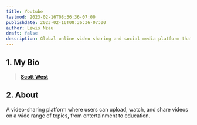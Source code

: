 ```yaml
---
title: Youtube
lastmod: 2023-02-16T08:36:36-07:00
publishdate: 2023-02-16T08:36:36-07:00
author: Lewis Nzau
draft: false
description: Global online video sharing and social media platform that give everyone a voice and show them the world.
---
```


## 1. My Bio

> [**Scott West**](https://www.youtube.com/channel/UCA6FJTCyHrm_NpfieJiHrHg)

## 2. About

A video-sharing platform where users can upload, watch, and share videos on a wide range of topics, from entertainment to education.